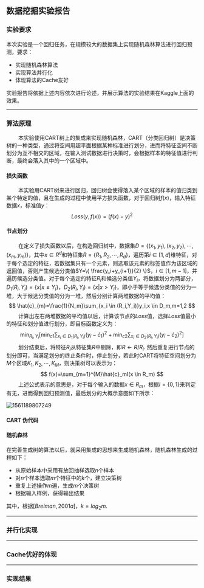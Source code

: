 ## 数据挖掘实验报告

### 实验要求

本次实验是一个回归任务，在规模较大的数据集上实现随机森林算法进行回归预测，要求：

- 实现随机森林算法
- 实现算法并行化
- 体现算法的Cache友好

实验报告将依据上述内容依次进行论述，并展示算法的实验结果在Kaggle上面的效果。

---

### 算法原理

&nbsp;&nbsp;&nbsp;&nbsp;&nbsp;&nbsp;&nbsp;&nbsp;本实验使用CART树上的集成来实现随机森林，CART（分类回归树）是决策树的一种类型，通过将空间用超平面根据某种标准进行划分，进而将特征空间不断划分为互不相交的区域，在输入测试数据进行决策时，会根据样本的特征值进行判断，最终会落入其中的一个区域中。

#### 损失函数

&nbsp;&nbsp;&nbsp;&nbsp;&nbsp;&nbsp;&nbsp;&nbsp;本实验用CART树来进行回归，回归树会使得落入某个区域的样本的值归类到某个特定的值，且在生成的过程中使用平方损失函数，对于回归树$f(x)$，输入特征数据$x$，标准值$y$：
$$
Loss(y,f(x))=(f(x)-y)^2
$$

#### 节点划分 
&nbsp;&nbsp;&nbsp;&nbsp;&nbsp;&nbsp;&nbsp;&nbsp;在定义了损失函数以后，在构造回归树中，数据集$D=\{(x_1,y_1),(x_2,y_2),\cdots,(x_m,y_m) \}$，其中$x \in R^d$和特征集$R=\lbrace R_1,R_2,\cdots,R_d \rbrace$，遍历第$i \in [1,d]$维特征，对于每个选定的特征，若数据集只有一个元素，则选取该元素的标签值作为该区域的返回值，否则产生候选分类值$Y=\{ \frac{y_i+y_{i+1}}{2} \}$，$i \in [1,m-1]$，并遍历候选分类值。对于每个选定的特征$R_i$和候选分类值$Y_i$，将数据划分为两部分，$D_{1}(R_i,Y_i)=\lbrace x | x \le Y_i \rbrace$，$D_{2}(R_i,Y_i)=\lbrace x|x>Y_i\rbrace$，即小于等于候选分类值的分为一堆，大于候选分类值的分为一堆，然后分别计算两堆数据的平均值：
$$
\hat{c}_{m}=\frac{1}{N_m}\sum_{x_i \in (R_i,Y_i)}y_i,x \in D_m,m=1,2
$$
&nbsp;&nbsp;&nbsp;&nbsp;&nbsp;&nbsp;&nbsp;&nbsp;计算出左右两堆数据的平均值以后，计算该节点的$Loss$值，选择$Loss$值最小的特征和划分值进行划分，即目标函数定义为：
$$
\min_{R_i,Y_i}[\min_{c1}\sum_{x_i \in D_1(R_i,Y_i)}(y_i-\hat{c}_1)^2+\min_{c2}\sum_{x_i \in D_2(R_i,Y_i)}(y_i-\hat{c}_2)^2]
$$
&nbsp;&nbsp;&nbsp;&nbsp;&nbsp;&nbsp;&nbsp;&nbsp;划分结束后，将特征$R_i$从特征集$R$中剔除，即$R \leftarrow R / {R_i}$. 然后重复进行节点的划分即可，当满足划分的终止条件时，停止划分，若此时CART将特征空间划分为$M$个区域$K_1,K_2,\cdots,K_M$，则决策树可以表示为：
$$
f(x)=\sum_{m=1}^{M}\hat{c}_mI(x \in R_m)
$$
&nbsp;&nbsp;&nbsp;&nbsp;&nbsp;&nbsp;&nbsp;&nbsp;上述公式表示的意思是，对于每个输入的数据$x \in R_m$，根据$I=\lbrace0,1\rbrace$来判定有无，进而得到回归预测值，最后划分的大概示意图如下所示：

![1561189807249](C:\Users\Alva\AppData\Roaming\Typora\typora-user-images\1561189807249.png)

#### CART 伪代码



#### 随机森林

在完善生成树的算法以后，就采用集成的思想来生成随机森林，随机森林生成的过程如下：

- 从原始样本中采用有放回抽样选取$n$个样本
- 对$n$个样本选取$m$个特征中的$k$个，建立决策树
- 重复上述操作$m$遍，生成$m$个决策树
- 根据输入样例，获得输出结果

其中，根据$[Breiman,2001a]$，$k=log_2m$.

---

### 并行化实现

---

### Cache优好的体现

---

### 实现结果
